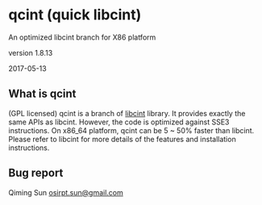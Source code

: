 qcint (quick libcint) 
======================

An optimized libcint branch for X86 platform

version 1.8.13

2017-05-13


What is qcint
-------------
(GPL licensed) qcint is a branch of [libcint](https://github.com/sunqm/libcint.git)
library.  It provides exactly the same APIs as libcint.  However, the code
is optimized against SSE3 instructions.  On x86_64 platform, qcint can
be 5 ~ 50% faster than libcint.  Please refer to libcint for
more details of the features and installation instructions.


Bug report
----------
Qiming Sun <osirpt.sun@gmail.com>


